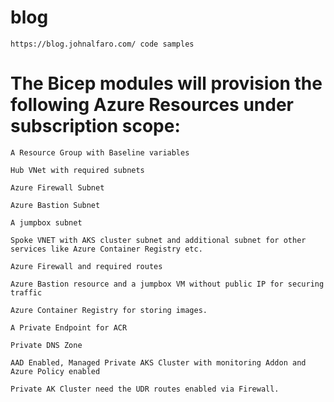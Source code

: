 # blog
    https://blog.johnalfaro.com/ code samples

# The Bicep modules will provision the following Azure Resources under subscription scope:

    A Resource Group with Baseline variables

    Hub VNet with required subnets

    Azure Firewall Subnet

    Azure Bastion Subnet
    
    A jumpbox subnet
    
    Spoke VNET with AKS cluster subnet and additional subnet for other services like Azure Container Registry etc.

    Azure Firewall and required routes

    Azure Bastion resource and a jumpbox VM without public IP for securing traffic

    Azure Container Registry for storing images.

    A Private Endpoint for ACR

    Private DNS Zone

    AAD Enabled, Managed Private AKS Cluster with monitoring Addon and Azure Policy enabled

    Private AK Cluster need the UDR routes enabled via Firewall.
